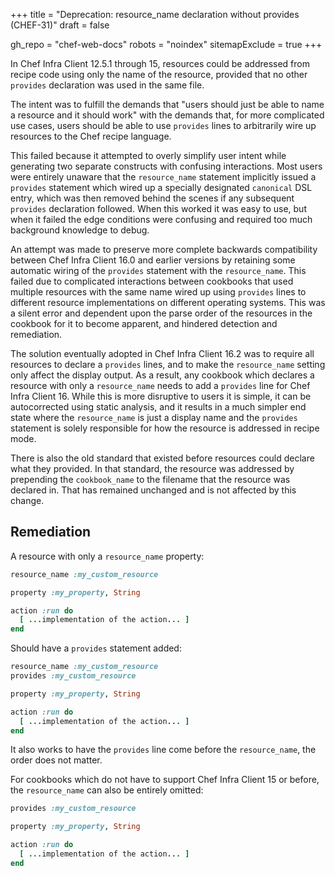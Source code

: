 +++
title = "Deprecation: resource_name declaration without provides (CHEF-31)"
draft = false

gh_repo = "chef-web-docs"
robots = "noindex"
sitemapExclude = true
+++

In Chef Infra Client 12.5.1 through 15, resources could be addressed from
recipe code using only the name of the resource, provided that no other
`provides` declaration was used in the same file.

The intent was to fulfill the demands that "users should just be
able to name a resource and it should work" with the demands that, for
more complicated use cases, users should be able to use `provides`
lines to arbitrarily wire up resources to the Chef recipe language.

This failed because it attempted to overly simplify user intent while
generating two separate constructs with confusing interactions. Most
users were entirely unaware that the `resource_name` statement implicitly
issued a `provides` statement which wired up a specially designated
`canonical` DSL entry, which was then removed behind the scenes if any
subsequent `provides` declaration followed. When this worked it was
easy to use, but when it failed the edge conditions were confusing and
required too much background knowledge to debug.

An attempt was made to preserve more complete backwards compatibility between
Chef Infra Client 16.0 and earlier versions by retaining some automatic
wiring of the `provides` statement with the `resource_name`. This failed
due to complicated interactions between cookbooks that used multiple
resources with the same name wired up using `provides` lines to different
resource implementations on different operating systems. This was a silent
error and dependent upon the parse order of the resources in the cookbook
for it to become apparent, and hindered detection and remediation.

The solution eventually adopted in Chef Infra Client 16.2 was to require
all resources to declare a `provides` lines, and to make the `resource_name`
setting only affect the display output. As a result, any cookbook which
declares a resource with only a `resource_name` needs to add a `provides`
line for Chef Infra Client 16. While this is more disruptive to users it
is simple, it can be autocorrected using static analysis, and it results in
a much simpler end state where the `resource_name` is just a display name
and the `provides` statement is solely responsible for how the resource
is addressed in recipe mode.

There is also the old standard that existed before resources could
declare what they provided. In that standard, the resource was addressed
by prepending the `cookbook_name` to the filename that the resource was declared in.
That has remained unchanged and is not affected by this change.

## Remediation

A resource with only a `resource_name` property:

```ruby
resource_name :my_custom_resource

property :my_property, String

action :run do
  [ ...implementation of the action... ]
end
```

Should have a `provides` statement added:

```ruby
resource_name :my_custom_resource
provides :my_custom_resource

property :my_property, String

action :run do
  [ ...implementation of the action... ]
end
```

It also works to have the `provides` line come before the `resource_name`,
the order does not matter.

For cookbooks which do not have to support Chef Infra Client 15 or before, the
`resource_name` can also be entirely omitted:

```ruby
provides :my_custom_resource

property :my_property, String

action :run do
  [ ...implementation of the action... ]
end
```
